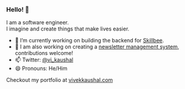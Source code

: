 ### Hello! 👋

I am a software engineer.  
I imagine and create things that make lives easier.

- 🔭 I’m currently working on building the backend for [Skillbee](https://skillbee.com/).
- 🌱 I am also working on creating a [newsletter management system](https://github.com/kaushalvivek/newsletter-system), contributions welcome!
- 📫 Twitter: [@vi_kaushal](https://twitter.com/vi_kaushal)
- 😄 Pronouns: He/Him

Checkout my portfolio at [vivekkaushal.com](https://vivekkaushal.com)
